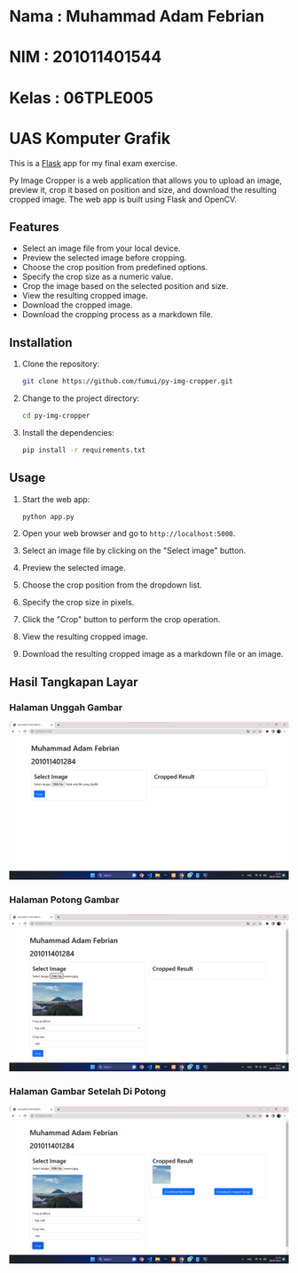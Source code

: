 # Nama : Muhammad Adam Febrian

# NIM : 201011401544

# Kelas : 06TPLE005

# UAS Komputer Grafik

This is a [Flask](http://flask.pocoo.org/) app for my final exam exercise.

Py Image Cropper is a web application that allows you to upload an image, preview it, crop it based on position and size, and download the resulting cropped image. The web app is built using Flask and OpenCV.

## Features

- Select an image file from your local device.
- Preview the selected image before cropping.
- Choose the crop position from predefined options.
- Specify the crop size as a numeric value.
- Crop the image based on the selected position and size.
- View the resulting cropped image.
- Download the cropped image.
- Download the cropping process as a markdown file.
## Installation

1. Clone the repository:

   ```bash
   git clone https://github.com/fumui/py-img-cropper.git
   ```

2. Change to the project directory:

   ```bash
   cd py-img-cropper
   ```

3. Install the dependencies:

   ```bash
   pip install -r requirements.txt
   ```

## Usage

1. Start the web app:

   ```bash
   python app.py
   ```

2. Open your web browser and go to `http://localhost:5000`.

3. Select an image file by clicking on the "Select image" button.

4. Preview the selected image.

5. Choose the crop position from the dropdown list.

6. Specify the crop size in pixels.

7. Click the "Crop" button to perform the crop operation.

8. View the resulting cropped image.

9. Download the resulting cropped image as a markdown file or an image.

## Hasil Tangkapan Layar
### Halaman Unggah Gambar
![enter image description here](https://github.com/adam17febrian/uas_komputer_grafik/blob/main/gambar/Halaman%20Utama.png)

### Halaman Potong Gambar

![enter image description here](https://github.com/adam17febrian/uas_komputer_grafik/blob/main/gambar/Halaman%20Upload.png)

### Halaman Gambar Setelah Di Potong

![enter image description here](https://github.com/adam17febrian/uas_komputer_grafik/blob/main/gambar/Halaman%20Hasil.png)
